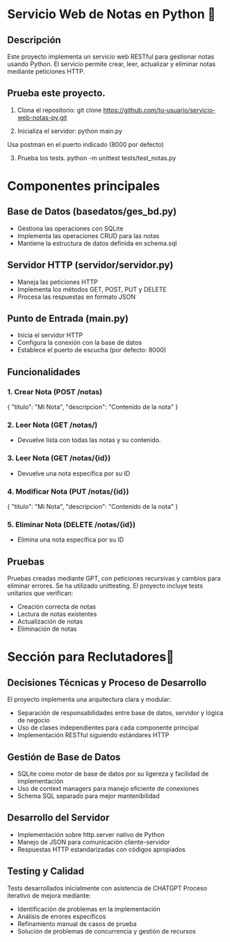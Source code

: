 # Servicio Web de Notas en Python 🚀
## Descripción
Este proyecto implementa un servicio web RESTful para gestionar notas usando Python. El servicio permite crear, leer, actualizar y eliminar notas mediante peticiones HTTP.

## Prueba este proyecto.

1. Clona el repositorio:
    git clone https://github.com/tu-usuario/servicio-web-notas-py.git

2. Inicializa el servidor:
    python main.py

Usa postman en el puerto indicado (8000 por defecto)

3. Prueba los tests.
    python -m unittest tests/test_notas.py



# Componentes principales
## Base de Datos (basedatos/ges_bd.py)
- Gestiona las operaciones con SQLite
- Implementa las operaciones CRUD para las notas
- Mantiene la estructura de datos definida en schema.sql
## Servidor HTTP (servidor/servidor.py)
- Maneja las peticiones HTTP
- Implementa los métodos GET, POST, PUT y DELETE
- Procesa las respuestas en formato JSON
## Punto de Entrada (main.py)
- Inicia el servidor HTTP
- Configura la conexión con la base de datos
- Establece el puerto de escucha (por defecto: 8000)

## Funcionalidades 
### 1. Crear Nota (POST /notas)
{
    "titulo": "Mi Nota",
    "descripcion": "Contenido de la nota"
}

### 2. Leer Nota (GET /notas/)
- Devuelve lista con todas las notas y su contenido.


### 3. Leer Nota (GET /notas/{id})
- Devuelve una nota específica por su ID

### 4. Modificar Nota (PUT /notas/{id})
{
    "titulo": "Mi Nota",
    "descripcion": "Contenido de la nota"
}

### 5. Eliminar Nota (DELETE /notas/{id})
- Elimina una nota específica por su ID

## Pruebas
Pruebas creadas mediante GPT, con peticiones recursivas y cambios para eliminar errores. Se ha utilizado unittesting.
El proyecto incluye tests unitarios que verifican:
- Creación correcta de notas
- Lectura de notas existentes
- Actualización de notas
- Eliminación de notas

# Sección para Reclutadores🤖
## Decisiones Técnicas y Proceso de Desarrollo
El proyecto implementa una arquitectura clara y modular:

- Separación de responsabilidades entre base de datos, servidor y lógica de negocio
- Uso de clases independientes para cada componente principal
- Implementación RESTful siguiendo estándares HTTP

## Gestión de Base de Datos
- SQLite como motor de base de datos por su ligereza y facilidad de implementación
- Uso de context managers para manejo eficiente de conexiones
- Schema SQL separado para mejor mantenibilidad

## Desarrollo del Servidor
- Implementación sobre http.server nativo de Python
- Manejo de JSON para comunicación cliente-servidor
- Respuestas HTTP estandarizadas con códigos apropiados
## Testing y Calidad
Tests desarrollados inicialmente con asistencia de CHATGPT
Proceso iterativo de mejora mediante:
- Identificación de problemas en la implementación
- Análisis de errores específicos
- Refinamiento manual de casos de prueba
- Solución de problemas de concurrencia y gestión de recursos

